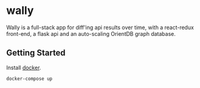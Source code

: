 # wally

Wally is a full-stack app for diff'ing api results over time, with a react-redux front-end, a flask api and an auto-scaling OrientDB graph database.

## Getting Started

Install [docker](https://docs.docker.com/engine/installation/).

    docker-compose up
